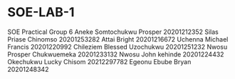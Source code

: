 # SOE-LAB-1
SOE Practical Group 6 
Aneke Somtochukwu Prosper                   20201212352
Silas Priase Chinomso                       20201253282
Attai Bright                                20201216672
Uchenna Michael Francis                     20201220992
Chileziem Blessed Uzochukwu                 20201251232
Nwosu Prosper Chukwuemeka                   20201233132
Nwosu John kehinde                          20201224432
Okechukwu Lucky Chisom                      20212297782
Egeonu Ebube Bryan                          20201248342
